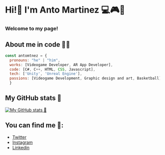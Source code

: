 # Hi!👋 I'm Anto Martinez 💻🎮👾
### Welcome to my page!

## About me in code 👨‍💻
```js
const antomtnez = {
  pronouns: "he" | "him",
  works: [Videogame Developer, AR App Developer],
  code: [C#, C++, HTML, CSS, Javascript],
  tech: ['Unity', 'Unreal Engine'],
  passions: [Videogame Development, Graphic design and art, Basketball],
  }
```
## My GitHub stats 🚀
[![My GitHub stats 🚀](https://github-readme-stats.vercel.app/api?username=antomtnez&show_icons=true&theme=radical)](https://github.com/anuraghazra/github-readme-stats)

## You can find me 👀:
- [Twitter](https://twitter.com/antomtnezdev)
- [Instagram](https://www.instagram.com/antomtnez/)
- [Linkedin](https://www.linkedin.com/in/antoniomartinezmirambell/)



<!--
**antomtnez/antomtnez** is a ✨ _special_ ✨ repository because its `README.md` (this file) appears on your GitHub profile.

Here are some ideas to get you started:

- 🔭 I’m currently working on ...
- 🌱 I’m currently learning ...
- 👯 I’m looking to collaborate on ...
- 🤔 I’m looking for help with ...
- 💬 Ask me about ...
- 📫 How to reach me: ...
- 😄 Pronouns: ...
- ⚡ Fun fact: ...
-->
